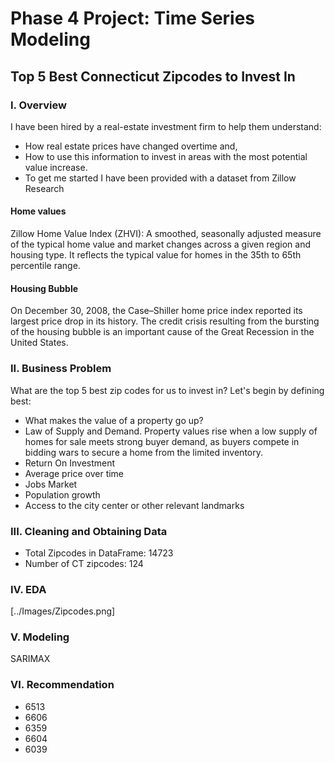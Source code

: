 
# Phase 4 Project: Time Series Modeling

## Top 5 Best Connecticut Zipcodes to Invest In 



### I. Overview

I have been hired by a real-estate investment firm to help them understand:

* How real estate prices have changed overtime and,
* How to use this information to invest in areas with the most potential value increase.
* To get me started I have been provided with a dataset from Zillow Research

 #### Home values
Zillow Home Value Index (ZHVI): A smoothed, seasonally adjusted measure of the typical home value and market changes across a given region and housing type. It reflects the typical value for homes in the 35th to 65th percentile range.

 #### Housing Bubble
On December 30, 2008, the Case–Shiller home price index reported its largest price drop in its history.
The credit crisis resulting from the bursting of the housing bubble is an important cause of the Great Recession in the United States.

### II. Business Problem

What are the top 5 best zip codes for us to invest in?
Let's begin by defining best:

* What makes the value of a property go up?
* Law of Supply and Demand.  Property values rise when a low supply of homes for sale meets strong buyer demand, as buyers compete in bidding wars to secure a home from the limited inventory.
* Return On Investment
* Average price over time
* Jobs Market
* Population growth
* Access to the city center or other relevant landmarks

### III. Cleaning and Obtaining Data

* Total Zipcodes in DataFrame: 14723
* Number of CT zipcodes: 124

### IV. EDA
[../Images/Zipcodes.png]

### V. Modeling

SARIMAX 

### VI. Recommendation

* 6513
* 6606
* 6359
* 6604
* 6039